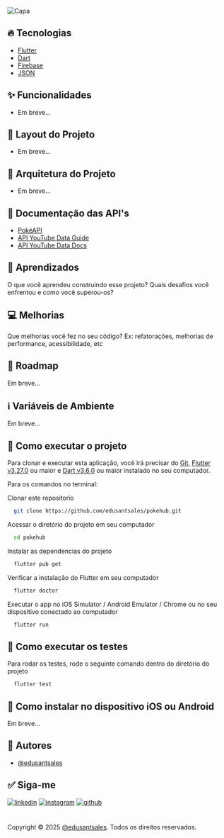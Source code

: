 ![Capa](https://github.com/user-attachments/assets/6e4fc6fa-5381-413c-850c-9ffe9973bc08)

## 🔥 Tecnologias

- [Flutter](https://flutter.dev/)
- [Dart](https://dart.dev/)
- [Firebase](https://firebase.google.com)
- [JSON](https://www.json.org/json-pt.html)

## ✨ Funcionalidades

- Em breve...

## 🎨 Layout do Projeto

<!-- Você pode visualizar o layout do projeto através [desse link](https://www.figma.com/design/BjVxPc1UH3fEkXLaN9m3yB/Project-%2301---Poke-Hub?node-id=0-1). É necessário ter conta no [Figma](http://figma.com/) para acessá-lo. -->
- Em breve...

## 🧱 Arquitetura do Projeto

<!-- ![Arquitetura](https://github.com/user-attachments/assets/835e215d-581b-4272-85cf-5a28676fea97) -->
- Em breve...

## 📄 Documentação das API's

 - [PokéAPI](https://pokeapi.co/docs/v2)
 - [API YouTube Data Guide](https://developers.google.com/youtube/v3/getting-started?hl=pt-br)
 - [API YouTube Data Docs](https://developers.google.com/youtube/v3/docs?hl=pt-br)

## 🧠 Aprendizados

O que você aprendeu construindo esse projeto? Quais desafios você enfrentou e como você superou-os?

## 💻 Melhorias

Que melhorias você fez no seu código? Ex: refatorações, melhorias de performance, acessibilidade, etc

## 🎯 Roadmap

Em breve...

## ℹ️ Variáveis de Ambiente

<!-- Para rodar esse projeto, você vai precisar adicionar as seguintes variáveis de ambiente no seu .env

`API_KEY`

`ANOTHER_API_KEY` -->
Em breve...

## 🚀 Como executar o projeto

Para clonar e executar esta aplicação, você irá precisar do [Git](https://git-scm.com/), [Flutter v3.27.0](https://flutter.dev/) ou maior e [Dart v3.6.0](https://dart.dev/) ou maior instalado no seu computador. 

Para os comandos no terminal:

Clonar este repositorio

```bash
  git clone https://github.com/edusantsales/pokehub.git
```

Acessar o diretório do projeto em seu computador

```bash
  cd pokehub
```

Instalar as dependencias do projeto

```bash
  flutter pub get
```

Verificar a instalação do Flutter em seu computador

```bash
  flutter doctor
```

Executar o app no iOS Simulator / Android Emulator / Chrome ou no seu dispositivo conectado ao computador

```bash
  flutter run
```

## 🚀 Como executar os testes

Para rodar os testes, rode o seguinte comando dentro do diretório do projeto

```bash
  flutter test
```

## 📱 Como instalar no dispositivo iOS ou Android

Em breve...

## 📝 Autores

- [@edusantsales](https://www.github.com/edusantsales)

## ✅ Siga-me

[![linkedin](https://img.shields.io/badge/linkedin-0A66C2?style=for-the-badge)](https://www.linkedin.com/in/edusantsales/)  [![instagram](https://img.shields.io/badge/instagram-CD486B?style=for-the-badge)](https://www.instagram.com/edusantsales)  [![github](https://img.shields.io/badge/github-37393A?style=for-the-badge)](https://www.github.com/edusantsales)

#

Copyright © 2025 [@edusantsales](https://www.github.com/edusantsales). Todos os direitos reservados.
